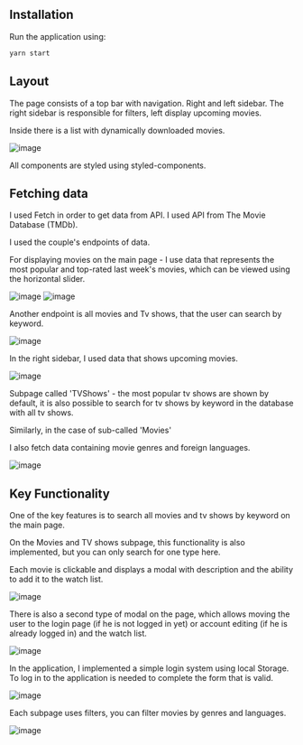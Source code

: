
## Installation

Run the application using:

```bash
yarn start
```

## Layout

The page consists of a top bar with navigation. Right and left sidebar.
The right sidebar is responsible for filters, left display upcoming movies. 

Inside there is a list with dynamically downloaded movies.

![image](zdj1.png)


All components are styled using styled-components.


## Fetching data

I used Fetch in order to get data from API. I used API from The Movie Database (TMDb). 

I used the couple's endpoints of data.
 
For displaying movies on the main page - I use data that represents the most popular and top-rated last week's movies, which can be viewed using the horizontal slider.

![image](zdj2.png)
![image](zdj3.png)

Another endpoint is all movies and Tv shows, that the user can search by keyword.

![image](zdj4.png)

In the right sidebar, I used data that shows upcoming movies.

![image](zdj5.png)

Subpage called 'TVShows' - the most popular tv shows are shown by default, it is also possible to search for tv shows by keyword in the database with all tv shows.

Similarly, in the case of sub-called 'Movies'


I also fetch data containing movie genres and foreign languages.

![image](zdj6.png)



## Key Functionality

One of the key features is to search all movies and tv shows by keyword on the main page. 

On the Movies and TV shows subpage, this functionality is also implemented, but you can only search for one type here.

Each movie is clickable and displays a modal with description and the ability to add it to the watch list.

![image](zdj7.png)

There is also a second type of modal on the page, which allows moving the user to the login page (if he is not logged in yet) or account editing (if he is already logged in) and the watch list.

![image](zdj8.png)

In the application, I implemented a simple login system using local Storage.
To log in to the application is needed to complete the form that is valid. 

![image](zdj9.png)

Each subpage uses filters, you can filter movies by genres and languages.

![image](zdj10.png)
